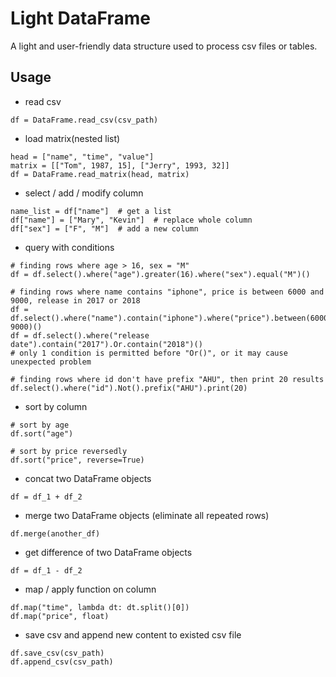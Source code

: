 # Light DataFrame
A light and user-friendly data structure used to process csv files or tables.

## Usage

- read csv
```
df = DataFrame.read_csv(csv_path)
```

- load matrix(nested list)
```
head = ["name", "time", "value"]
matrix = [["Tom", 1987, 15], ["Jerry", 1993, 32]]
df = DataFrame.read_matrix(head, matrix)
```

- select / add / modify column
```
name_list = df["name"]  # get a list
df["name"] = ["Mary", "Kevin"]  # replace whole column
df["sex"] = ["F", "M"]  # add a new column
```

- query with conditions
```
# finding rows where age > 16, sex = "M"
df = df.select().where("age").greater(16).where("sex").equal("M")()

# finding rows where name contains "iphone", price is between 6000 and 9000, release in 2017 or 2018
df = df.select().where("name").contain("iphone").where("price").between(6000, 9000)()
df = df.select().where("release date").contain("2017").Or.contain("2018")()  
# only 1 condition is permitted before "Or()", or it may cause unexpected problem

# finding rows where id don't have prefix "AHU", then print 20 results
df.select().where("id").Not().prefix("AHU").print(20)
```

- sort by column
```
# sort by age
df.sort("age")

# sort by price reversedly
df.sort("price", reverse=True)
```

- concat two DataFrame objects
```
df = df_1 + df_2
```

- merge two DataFrame objects (eliminate all repeated rows)
```
df.merge(another_df)
```

- get difference of two DataFrame objects
```
df = df_1 - df_2
```

- map / apply function on column
```
df.map("time", lambda dt: dt.split()[0])
df.map("price", float)
```

- save csv and append new content to existed csv file
```
df.save_csv(csv_path)
df.append_csv(csv_path)
```